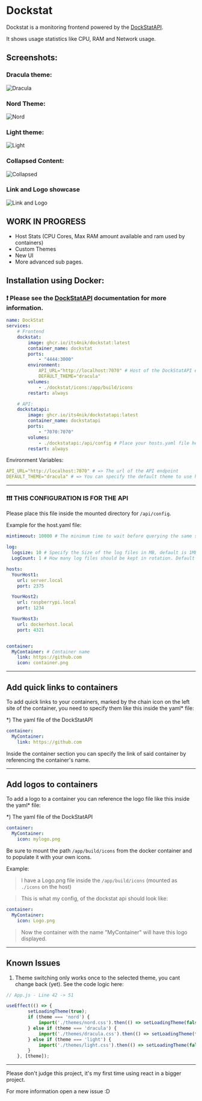 # Dockstat

Dockstat is a monitoring frontend powered by the [DockStatAPI](https://github.com/Its4Nik/dockstatapi).

It shows usage statistics like CPU, RAM and Network usage.

## Screenshots:

### Dracula theme:
![Dracula](https://github.com/user-attachments/assets/a1790673-c724-4fac-80eb-cdb30a542646)

### Nord Theme:
![Nord](https://github.com/user-attachments/assets/3eb14ded-087b-40cc-b07f-282fd3d60ea7)

### Light theme:
![Light](https://github.com/user-attachments/assets/ea2412fa-52fb-4f81-a2e7-713f298b6a4a)

### Collapsed Content:
![Collapsed](https://github.com/user-attachments/assets/6141d48a-6d7a-4d0b-943d-68263dec7db4)

### Link and Logo showcase
![Link and Logo](https://github.com/user-attachments/assets/2bfae532-f8a4-41a2-8eac-bf8aebc59474)

## WORK IN PROGRESS

- Host Stats (CPU Cores, Max RAM amount available and ram used by containers)
- Custom Themes
- New UI
- More advanced sub pages.

## Installation using Docker:

### ❗ Please see the [DockStatAPI](https://github.com/Its4Nik/dockstatapi) documentation for more information.

```yaml
name: DockStat
services:
    # Frontend
    dockstat:
        image: ghcr.io/its4nik/dockstat:latest
        container_name: dockstat
        ports:
            - "4444:3000"
        environment:
            API_URL="http://localhost:7070" # Host of the DockStatAPI endpoint
            DEFAULT_THEME="dracula"
        volumes:
            - ./dockstat/icons:/app/build/icons
        restart: always

    # API:
    dockstatapi:
        image: ghcr.io/its4nik/dockstatapi:latest
        container_name: dockstatapi
        ports:
            - "7070:7070"
        volumes:
            - ./dockstatapi:/api/config # Place your hosts.yaml file here
        restart: always
```

Environment Variables:
```yaml
API_URL="http://localhost:7070" # => The url of the API endpoint
DEFAULT_THEME="dracula" # => You can specify the default theme to use here. (dafaults to "dracula")
```

---

### ❗❗❗ THIS CONFIGURATION IS FOR THE API

Please place this file inside the mounted directory for `/api/config`.

Example for the host.yaml file:
```yaml
mintimeout: 10000 # The minimum time to wait before querying the same server again, defaults to 5000 Ms

log:
  logsize: 10 # Specify the Size of the log files in MB, default is 1MB
  LogCount: 1 # How many log files should be kept in rotation. Default is 5

hosts:
  YourHost1:
    url: server.local
    port: 2375

  YourHost2:
    url: raspberrypi.local
    port: 1234

  YourHost3:
    url: dockerhost.local
    port: 4321


container:
  MyContainer: # Container name
    link: https://github.com
    icon: container.png
```

---

## Add quick links to containers

To add quick links to your containers, marked by the chain icon on the left site of the container, you need to specify them like this inside the yaml* file:

*) The yaml file of the DockStatAPI

```yaml
container:
  MyContainer:
    link: https://github.com
```

Inside the container section you can specify the link of said container by referencing the container's name.

---

## Add logos to containers

To add a logo to a container you can reference the logo file like this inside the yaml* file:

*) The yaml file of the DockStatAPI

```yaml
container:
  MyContainer:
    icon: mylogo.png
```

Be sure to mount the path `/app/build/icons` from the docker container and to populate it with your own icons.

Example:

> I have a Logo.png file inside the `/app/build/icons` (mounted as `./icons` on the host)

> This is what my config, of the dockstat api should look like:

```yaml
container:
  MyContainer:
    icon: Logo.png
```

> Now the container with the name "MyContainer" will have this logo displayed.

---

## Known Issues

1. Theme switching only works once to the selected theme, you cant change back (yet). See the code logic here:

```javascript
// App.js - Line 42 -> 51

useEffect(() => {
        setLoadingTheme(true);
        if (theme === 'nord') {
            import('./themes/nord.css').then(() => setLoadingTheme(false));
        } else if (theme === 'dracula') {
            import('./themes/dracula.css').then(() => setLoadingTheme(false));
        } else if (theme === 'light') {
            import('./themes/light.css').then(() => setLoadingTheme(false));
        }
    }, [theme]);

```

---

Please don't judge this project, it's my first time using react in a bigger project.

For more information open a new issue :D
